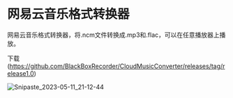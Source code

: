 # 网易云音乐格式转换器

网易云音乐格式转换器，将.ncm文件转换成.mp3和.flac，可以在任意播放器上播放。

下载(https://github.com/BlackBoxRecorder/CloudMusicConverter/releases/tag/release1.0) 

![Snipaste_2023-05-11_21-12-44](https://github.com/BlackBoxRecorder/CloudMusicConverter/assets/19964329/0b5c9e7a-692f-4abd-9a48-17d41ac3d128)
